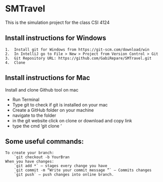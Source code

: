 # SMTravel
This is the simulation project for the class CSI 4124

## Install instructions for Windows
    1.	Install git for Windows from https://git-scm.com/download/win
    2.	In IntelliJ go to File > New > Project from Version Control > Git
    3.	Git Repository URL: https://github.com/GabiRepare/SMTravel.git
    4.	Clone

## Install instructions for Mac
Install and clone Github tool on mac
- Run Terminal 
- Type git to check if git is installed on your mac 
- Create a GitHub folder on your machine 
- navigate to the folder 
- in the git website click on clone or download and copy link 
- type the cmd ‘git clone <link>’

## Some useful commands:
    To create your branch:
	    `git checkout -b YourBran
    When you have changes:
    	`git add *` – stages every change you have
	    `git commit -m “Write your commit message ”` – Commits changes
	    `git push` – push changes into online branch.
